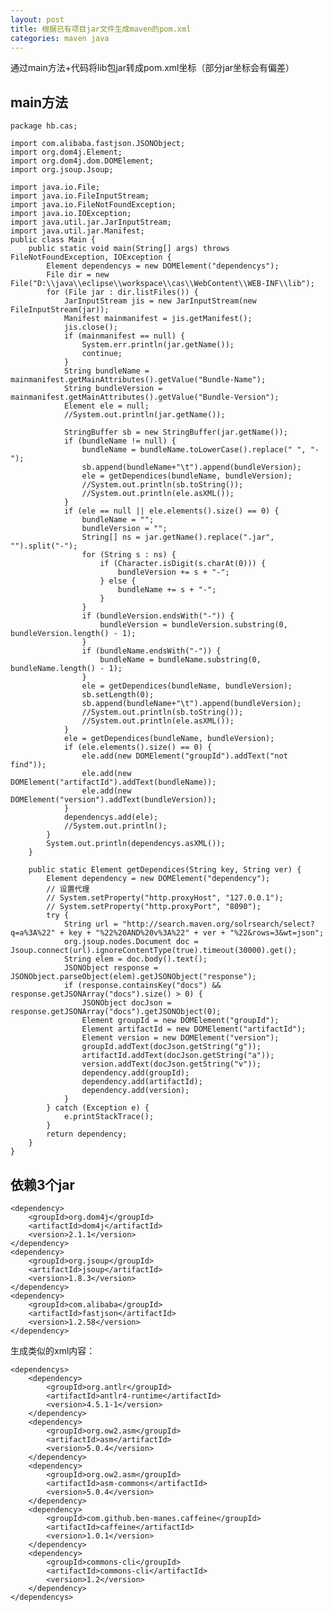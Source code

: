 ```yaml
---
layout: post
title: 根据已有项目jar文件生成maven的pom.xml
categories: maven java
---
```


通过main方法+代码将lib包jar转成pom.xml坐标（部分jar坐标会有偏差）

## main方法

    package hb.cas;

    import com.alibaba.fastjson.JSONObject;
    import org.dom4j.Element;
    import org.dom4j.dom.DOMElement;
    import org.jsoup.Jsoup;

    import java.io.File;
    import java.io.FileInputStream;
    import java.io.FileNotFoundException;
    import java.io.IOException;
    import java.util.jar.JarInputStream;
    import java.util.jar.Manifest;
    public class Main {
        public static void main(String[] args) throws FileNotFoundException, IOException {
            Element dependencys = new DOMElement("dependencys");
            File dir = new File("D:\\java\\eclipse\\workspace\\cas\\WebContent\\WEB-INF\\lib");
            for (File jar : dir.listFiles()) {
                JarInputStream jis = new JarInputStream(new FileInputStream(jar));
                Manifest mainmanifest = jis.getManifest();
                jis.close();
                if (mainmanifest == null) {
                    System.err.println(jar.getName());
                    continue;
                }
                String bundleName = mainmanifest.getMainAttributes().getValue("Bundle-Name");
                String bundleVersion = mainmanifest.getMainAttributes().getValue("Bundle-Version");
                Element ele = null;
                //System.out.println(jar.getName());

                StringBuffer sb = new StringBuffer(jar.getName());
                if (bundleName != null) {
                    bundleName = bundleName.toLowerCase().replace(" ", "-");
                    sb.append(bundleName+"\t").append(bundleVersion);
                    ele = getDependices(bundleName, bundleVersion);
                    //System.out.println(sb.toString());
                    //System.out.println(ele.asXML());
                }
                if (ele == null || ele.elements().size() == 0) {
                    bundleName = "";
                    bundleVersion = "";
                    String[] ns = jar.getName().replace(".jar", "").split("-");
                    for (String s : ns) {
                        if (Character.isDigit(s.charAt(0))) {
                            bundleVersion += s + "-";
                        } else {
                            bundleName += s + "-";
                        }
                    }
                    if (bundleVersion.endsWith("-")) {
                        bundleVersion = bundleVersion.substring(0, bundleVersion.length() - 1);
                    }
                    if (bundleName.endsWith("-")) {
                        bundleName = bundleName.substring(0, bundleName.length() - 1);
                    }
                    ele = getDependices(bundleName, bundleVersion);
                    sb.setLength(0);
                    sb.append(bundleName+"\t").append(bundleVersion);
                    //System.out.println(sb.toString());
                    //System.out.println(ele.asXML());
                }
                ele = getDependices(bundleName, bundleVersion);
                if (ele.elements().size() == 0) {
                    ele.add(new DOMElement("groupId").addText("not find"));
                    ele.add(new DOMElement("artifactId").addText(bundleName));
                    ele.add(new DOMElement("version").addText(bundleVersion));
                }
                dependencys.add(ele);
                //System.out.println();
            }
            System.out.println(dependencys.asXML());
        }

        public static Element getDependices(String key, String ver) {
            Element dependency = new DOMElement("dependency");
            // 设置代理
            // System.setProperty("http.proxyHost", "127.0.0.1");
            // System.setProperty("http.proxyPort", "8090");
            try {
                String url = "http://search.maven.org/solrsearch/select?q=a%3A%22" + key + "%22%20AND%20v%3A%22" + ver + "%22&rows=3&wt=json";
                org.jsoup.nodes.Document doc = Jsoup.connect(url).ignoreContentType(true).timeout(30000).get();
                String elem = doc.body().text();
                JSONObject response = JSONObject.parseObject(elem).getJSONObject("response");
                if (response.containsKey("docs") && response.getJSONArray("docs").size() > 0) {
                    JSONObject docJson = response.getJSONArray("docs").getJSONObject(0);
                    Element groupId = new DOMElement("groupId");
                    Element artifactId = new DOMElement("artifactId");
                    Element version = new DOMElement("version");
                    groupId.addText(docJson.getString("g"));
                    artifactId.addText(docJson.getString("a"));
                    version.addText(docJson.getString("v"));
                    dependency.add(groupId);
                    dependency.add(artifactId);
                    dependency.add(version);
                }
            } catch (Exception e) {
                e.printStackTrace();
            }
            return dependency;
        }
    }

## 依赖3个jar

	<dependency>
	    <groupId>org.dom4j</groupId>
	    <artifactId>dom4j</artifactId>
	    <version>2.1.1</version>
	</dependency>
	<dependency>
		<groupId>org.jsoup</groupId>
		<artifactId>jsoup</artifactId>
		<version>1.8.3</version>
	</dependency>
	<dependency>
	    <groupId>com.alibaba</groupId>
	    <artifactId>fastjson</artifactId>
	    <version>1.2.58</version>
	</dependency>

生成类似的xml内容：

    <dependencys>
        <dependency>
            <groupId>org.antlr</groupId>
            <artifactId>antlr4-runtime</artifactId>
            <version>4.5.1-1</version>
        </dependency>
        <dependency>
            <groupId>org.ow2.asm</groupId>
            <artifactId>asm</artifactId>
            <version>5.0.4</version>
        </dependency>
        <dependency>
            <groupId>org.ow2.asm</groupId>
            <artifactId>asm-commons</artifactId>
            <version>5.0.4</version>
        </dependency>
        <dependency>
            <groupId>com.github.ben-manes.caffeine</groupId>
            <artifactId>caffeine</artifactId>
            <version>1.0.1</version>
        </dependency>
        <dependency>
            <groupId>commons-cli</groupId>
            <artifactId>commons-cli</artifactId>
            <version>1.2</version>
        </dependency>
    </dependencys>


<div id="gitalk-container-lib-transform"></div>

<script>
  $(document).ready(function() {
    window.initLibTransformComment();
  })
</script>